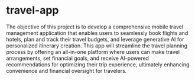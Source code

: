 # travel-app

The objective of this project is to develop a comprehensive mobile travel management application that enables users to seamlessly book flights and hotels, plan and track their travel budgets, and leverage generative AI for personalized itinerary creation.
This app will streamline the travel planning process by offering an all-in-one platform where users can make travel arrangements, set financial goals, and receive AI-powered recommendations for optimizing their trip experience, ultimately enhancing convenience and financial oversight for travelers.
